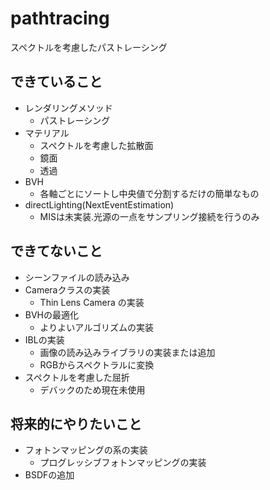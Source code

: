 # pathtracing

スペクトルを考慮したパストレーシング

## できていること

 - レンダリングメソッド
   - パストレーシング
 - マテリアル
   - スペクトルを考慮した拡散面 
   - 鏡面
   - 透過
 - BVH
   - 各軸ごとにソートし中央値で分割するだけの簡単なもの
 - directLighting(NextEventEstimation)
   - MISは未実装.光源の一点をサンプリング接続を行うのみ
    
## できてないこと
 - シーンファイルの読み込み
 - Cameraクラスの実装
   - Thin Lens Camera の実装
 - BVHの最適化
   - よりよいアルゴリズムの実装
 - IBLの実装
   - 画像の読み込みライブラリの実装または追加
   - RGBからスペクトラルに変換
 - スペクトルを考慮した屈折
    - デバックのため現在未使用

## 将来的にやりたいこと
 - フォトンマッピングの系の実装
    - プログレッシブフォトンマッピングの実装
 - BSDFの追加
   

